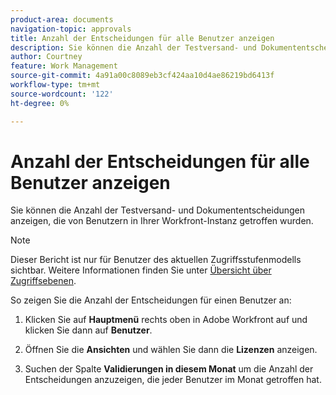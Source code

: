 ```yaml
---
product-area: documents
navigation-topic: approvals
title: Anzahl der Entscheidungen für alle Benutzer anzeigen
description: Sie können die Anzahl der Testversand- und Dokumententscheidungen anzeigen, die von Benutzern in Ihrer Workfront-Instanz getroffen wurden.
author: Courtney
feature: Work Management
source-git-commit: 4a91a00c8089eb3cf424aa10d4ae86219bd6413f
workflow-type: tm+mt
source-wordcount: '122'
ht-degree: 0%

---
```



# Anzahl der Entscheidungen für alle Benutzer anzeigen

Sie können die Anzahl der Testversand- und Dokumententscheidungen anzeigen, die von Benutzern in Ihrer Workfront-Instanz getroffen wurden.

>[!NOTE]
>
>Dieser Bericht ist nur für Benutzer des aktuellen Zugriffsstufenmodells sichtbar. Weitere Informationen finden Sie unter [Übersicht über Zugriffsebenen](/help/quicksilver/administration-and-setup/add-users/how-access-levels-work/access-level-overview.md).

So zeigen Sie die Anzahl der Entscheidungen für einen Benutzer an:

1. Klicken Sie auf **Hauptmenü** rechts oben in Adobe Workfront auf und klicken Sie dann auf **Benutzer**.

1. Öffnen Sie die **Ansichten** und wählen Sie dann die **Lizenzen** anzeigen.

1. Suchen der Spalte **Validierungen in diesem Monat** um die Anzahl der Entscheidungen anzuzeigen, die jeder Benutzer im Monat getroffen hat.

